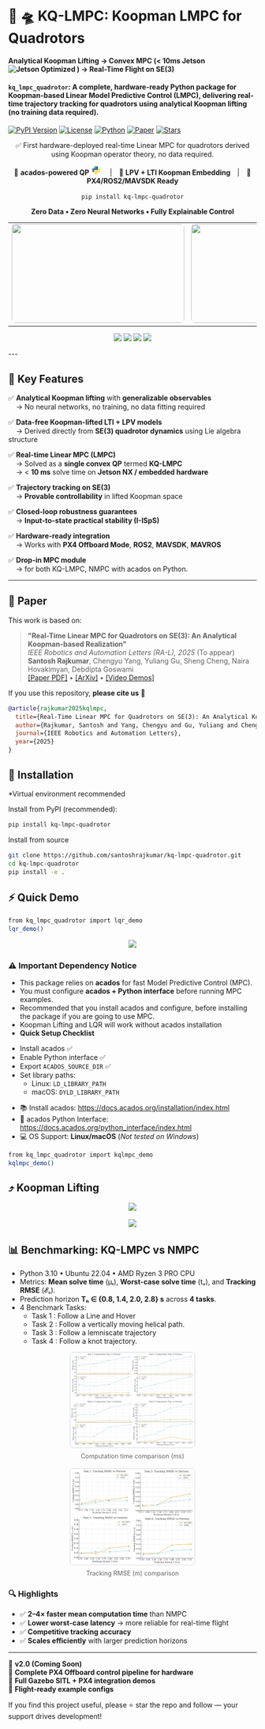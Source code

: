 
# 🚁 🛸 **KQ-LMPC: Koopman LMPC for Quadrotors**

#### **Analytical Koopman Lifting → Convex MPC (< 10ms Jetson ![Jetson Optimized](https://img.shields.io/badge/Jetson-NVIDIA-green?logo=nvidia) ) → Real-Time Flight on SE(3)**  

<h4> <code>kq_lmpc_quadrotor</code></b>: A complete, hardware-ready Python package for <b>Koopman-based Linear Model Predictive Control (LMPC)</b>, delivering <b>real-time trajectory tracking</b> for quadrotors using <b>analytical Koopman lifting</b> (no training data required). </h4>

[![PyPI Version](https://img.shields.io/pypi/v/kq-lmpc-quadrotor.svg)](https://pypi.org/project/kq-lmpc-quadrotor/)
[![License](https://img.shields.io/badge/license-MIT-green.svg)](LICENSE)
[![Python](https://img.shields.io/badge/python-3.8+-blue.svg)]()
[![Paper](https://img.shields.io/badge/IEEE-RA--L%202025-red)](https://www.researchgate.net/publication/396545942_Real-Time_Linear_MPC_for_Quadrotors_on_SE3_An_Analytical_Koopman-based_Realization)
[![Stars](https://img.shields.io/github/stars/santoshrajkumar/kq-lmpc-quadrotor?style=social)]()

<p align="center">
  ✅ First hardware-deployed real-time Linear MPC for quadrotors derived using Koopman operator theory, no data required.
</p>

<div align="center">

🔧 **acados-powered QP** <img src="https://raw.githubusercontent.com/devicons/devicon/master/icons/python/python-original.svg" width="20" />
 | 🧭 **LPV + LTI Koopman Embedding** | 🚀 **PX4/ROS2/MAVSDK Ready**

`pip install kq-lmpc-quadrotor`

 **Zero Data • Zero Neural Networks • Fully Explainable Control**

<table align="center">
  <tr>
    <td>
      <img src="media/dg.GIF" height="200px" width="350px" style="border-radius:8px;"/>
    </td>
    <td>
      <img src="media/dg2.gif" height="200px" width="350px" style="border-radius:8px;"/>
    </td>
  </tr>
</table>


<p align="center">
  <img src="https://img.shields.io/badge/Koopman-Lifting-blue" />
  <img src="https://img.shields.io/badge/KQ--LMPC-Convex%20MPC-red" />
  <img src="https://img.shields.io/badge/Python-Package-success" />
  <img src="https://img.shields.io/badge/Research-Backed-lightgrey" />
</p>
</div>
---


## 🌟 Key Features

✅ **Analytical Koopman lifting** with **generalizable observables**  
&nbsp;&nbsp;&nbsp;&nbsp;→ No neural networks, no training, no data fitting required  

✅ **Data-free Koopman-lifted LTI + LPV models**  
&nbsp;&nbsp;&nbsp;&nbsp;→ Derived directly from **SE(3) quadrotor dynamics** using Lie algebra structure  

✅ **Real-time Linear MPC (LMPC)**  
&nbsp;&nbsp;&nbsp;&nbsp;→ Solved as a **single convex QP** termed **KQ-LMPC**  
&nbsp;&nbsp;&nbsp;&nbsp;→ < **10 ms** solve time on **Jetson NX / embedded hardware**  

✅ **Trajectory tracking on SE(3)**  
&nbsp;&nbsp;&nbsp;&nbsp;→ **Provable controllability** in lifted Koopman space  

✅ **Closed-loop robustness guarantees**  
&nbsp;&nbsp;&nbsp;&nbsp;→ **Input-to-state practical stability (I-ISpS)**  

✅ **Hardware-ready integration**  
&nbsp;&nbsp;&nbsp;&nbsp;→ Works with **PX4 Offboard Mode**, **ROS2**, **MAVSDK**, **MAVROS**  

✅ **Drop-in MPC module**  
&nbsp;&nbsp;&nbsp;&nbsp;→ for both KQ-LMPC, NMPC with acados on Python.

---

## 🧠 Paper

This work is based on:

> **"Real-Time Linear MPC for Quadrotors on SE(3): An Analytical Koopman-based Realization"**  
> *IEEE Robotics and Automation Letters (RA-L), 2025* (To appear)  
> **Santosh Rajkumar**, Chengyu Yang, Yuliang Gu, Sheng Cheng, Naira Hovakimyan, Debdipta Goswami  
> [[Paper PDF]](media/paper.pdf) • [[ArXiv]](https://arxiv.org/abs/2409.12374) • [[Video Demos]](https://soarpapers.github.io/)

If you use this repository, **please cite us** 🙏

```bibtex
@article{rajkumar2025kqlmpc,
  title={Real-Time Linear MPC for Quadrotors on SE(3): An Analytical Koopman-based Realization},
  author={Rajkumar, Santosh and Yang, Chengyu and Gu, Yuliang and Cheng, Sheng and Hovakimyan, Naira and Goswami, Debdipta},
  journal={IEEE Robotics and Automation Letters},
  year={2025}
}
```
## 🔧 Installation

*Virtual environment recommended

Install from PyPI (recommended):

```bash
pip install kq-lmpc-quadrotor
```

Install from source

```bash
git clone https://github.com/santoshrajkumar/kq-lmpc-quadrotor.git
cd kq-lmpc-quadrotor
pip install -e .
```

## ⚡ Quick Demo
```bash
from kq_lmpc_quadrotor import lqr_demo
lqr_demo()
```
<p align="center">
  <a href="https://colab.research.google.com/github/santoshrajkumar/kq-lmpc-quadrotor/blob/main/examples/Notebooks/quick_demo.ipynb">
    <img src="https://img.shields.io/badge/Launch%20Demo-Colab-blue?logo=googlecolab&style=for-the-badge" height="30">
  </a>
</p>


### ⚠️ **Important Dependency Notice**
* This package relies on **acados** for fast Model Predictive Control (MPC).  
* You must configure **acados + Python interface** before running MPC examples.
* Recommended that you install acados and configure, before installing the package if you are going to use MPC.
* Koopman Lifting and LQR will work without acados installation
 * **Quick Setup Checklist**
 - Install acados ✅
 - Enable Python interface ✅
 - Export `ACADOS_SOURCE_DIR` ✅
 - Set library paths:
   - Linux: `LD_LIBRARY_PATH`
   - macOS: `DYLD_LIBRARY_PATH`

* 📚 Install acados: https://docs.acados.org/installation/index.html  
* 🐍 acados Python Interface: https://docs.acados.org/python_interface/index.html  
* 💻 OS Support: **Linux/macOS** (*Not tested on Windows*)

```bash
from kq_lmpc_quadrotor import kqlmpc_demo
kqlmpc_demo()
```

## ⤴️ Koopman Lifting

<p align="center">
  <a href="https://colab.research.google.com/github/santoshrajkumar/kq-lmpc-quadrotor/blob/main/examples/Notebooks/koopman_lifting.ipynb">
    <img src="https://img.shields.io/badge/Launch%20Demo-Colab-blue?logo=googlecolab&style=for-the-badge" height="30">
  </a>
</p>

<p align="center">
  <a href="https://github.com/santoshrajkumar/kq-lmpc-quadrotor/tree/main/MATLAB">
    <img src="https://img.shields.io/badge/MATLAB%20Demo-Code-orange?style=for-the-badge&logo=mathworks&logoColor=white">
  </a>
</p>

## 📊 Benchmarking: KQ-LMPC vs NMPC

* Python 3.10 • Ubuntu 22.04 • AMD Ryzen 3 PRO CPU  
* Metrics: **Mean solve time** (μₜ), **Worst-case solve time** (tᵥ), and **Tracking RMSE** (𝓔ₛ).  
* Prediction horizon **Tₕ ∈ {0.8, 1.4, 2.0, 2.8} s** across **4 tasks**.
* 4 Benchmark Tasks:
  - Task 1 : Follow a Line and Hover
  - Task 2 : Follow a vertically moving helical path.
  - Task 3 : Follow a lemniscate trajectory
  - Task 4 : Follow a knot trajectory.


<center>
<figure style="display:inline-block;margin:0">
  <img src="media/comptime.svg" alt="Your alt text"
       style="max-width:50%;border:1px solid #d0d7de;border-radius:6px;">
  <figcaption style="font-size:0.9em;color:#666;text-align:center;margin-top:6px">
    Computation time comparison (ms)
  </figcaption>
</figure>
</center>

<br>

<center>
<figure style="display:inline-block;margin:0">
  <img src="media/rmse.svg" alt="Your alt text"
       style="max-width:50%;border:1px solid #d0d7de;border-radius:6px;">
  <figcaption style="font-size:0.9em;color:#666;text-align:center;margin-top:6px">
    Tracking RMSE (m) comparison
  </figcaption>
</figure>
</center>

### 🔍 Highlights

- ✅ **2–4× faster mean computation time** than NMPC  
- ✅ **Lower worst-case latency** → more reliable for real-time flight  
- ✅ **Competitive tracking accuracy**  
- ✅ **Scales efficiently** with larger prediction horizons

---

🚀 **v2.0 (Coming Soon)**  
🔧 **Complete PX4 Offboard control pipeline for hardware**  
🔧 **Full Gazebo SITL + PX4 integration demos**    
🔧 **Flight-ready example configs**

If you find this project useful, please ⭐ star the repo and follow — your support drives development!
